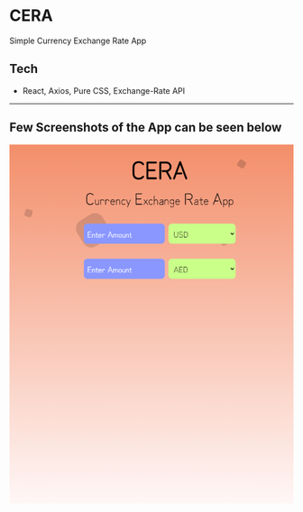 # CERA
Simple Currency Exchange Rate App

## Tech
- React, Axios, Pure CSS, Exchange-Rate API

------
## Few Screenshots of the App can be seen below
![1](https://github.com/pandyama/CERA/blob/master/s1.PNG)
